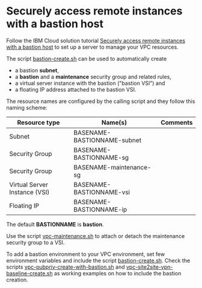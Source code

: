 # Securely access remote instances with a bastion host

Follow the IBM Cloud solution tutorial [Securely access remote instances with a bastion host](https://cloud.ibm.com/docs/solution-tutorials?topic=solution-tutorials-vpc-secure-management-bastion-server) to set up a server to manage your VPC resources.

The script [bastion-create.sh](scripts/bastion-create.sh) can be used to automatically create
* a bastion **subnet**,
* a **bastion** and a **maintenance** security group and related rules,
* a virtual server instance with the bastion ("bastion VSI") and
* a floating IP address attached to the bastion VSI.

The resource names are configured by the calling script and they follow this naming scheme:

| Resource type| Name(s) | Comments |
|--------------|------|----------|
| Subnet | BASENAME-BASTIONNAME-subnet|  |
| Security Group | BASENAME-BASTIONNAME-sg | |
| Security Group | BASENAME-maintenance-sg | |
| Virtual Server Instance (VSI) | BASENAME-BASTIONNAME-vsi | |
| Floating IP | BASENAME-BASTIONNAME-ip | |
The default **BASTIONNAME** is **bastion**.

Use the script [vpc-maintenance.sh](scripts/vpc-maintenance.sh) to attach or detach the maintenance security group to a VSI.

To add a bastion environment to your VPC environment, set few environment variables and include the script [bastion-create.sh](scripts/bastion-create.sh). Check the scripts [vpc-pubpriv-create-with-bastion.sh](vpc-public-app-private-backend/vpc-pubpriv-create-with-bastion.sh) and [vpc-site2site-vpn-baseline-create.sh](vpc-site2site-vpn/vpc-site2site-vpn-baseline-create.sh) as working examples on how to include the bastion creation.
